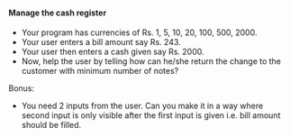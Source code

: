 #### Manage the cash register
* Your program has currencies of Rs. 1, 5, 10, 20, 100, 500, 2000.
* Your user enters a bill amount say Rs. 243.
* Your user then enters a cash given say Rs. 2000.
* Now, help the user by telling how can he/she return the change to the customer with minimum number of notes?

Bonus:
* You need 2 inputs from the user. Can you make it in a way where second input is only visible after the first input is given i.e. bill amount should be filled.
